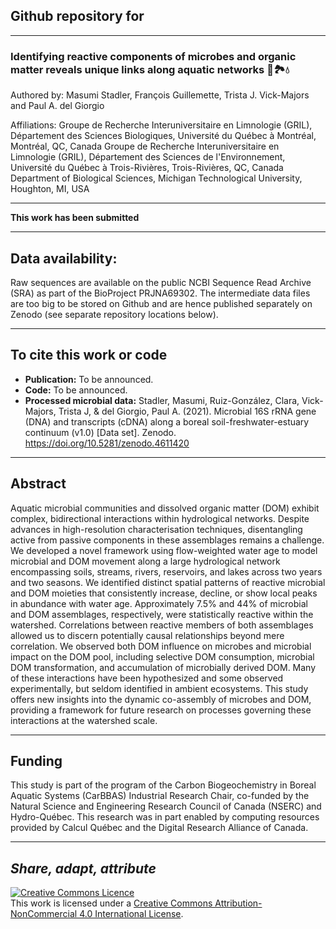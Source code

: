 ## Github repository for

---

### 	Identifying reactive components of microbes and organic matter reveals unique links along aquatic networks :microbe::national_park::droplet:

Authored by: Masumi Stadler, François Guillemette, Trista J. Vick-Majors and Paul A. del Giorgio

Affiliations:
Groupe de Recherche Interuniversitaire en Limnologie (GRIL), Département des Sciences Biologiques, Université du Québec à Montréal, Montréal, QC, Canada
Groupe de Recherche Interuniversitaire en Limnologie (GRIL), Département des Sciences de l'Environnement, Université du Québec à Trois-Rivières, Trois-Rivières, QC, Canada
Department of Biological Sciences, Michigan Technological University, Houghton, MI, USA

---

**This work has been submitted**

---

## Data availability:
Raw sequences are available on the public NCBI Sequence Read Archive (SRA) as part of the BioProject PRJNA69302.
The intermediate data files are too big to be stored on Github and are hence published separately on Zenodo (see separate repository locations below).

---

## To cite this work or code

- **Publication:** To be announced.
- **Code:** To be announced.
- **Processed microbial data:** Stadler, Masumi, Ruiz-González, Clara, Vick-Majors, Trista J, & del Giorgio, Paul A. (2021). Microbial 16S rRNA gene (DNA) and transcripts (cDNA) along a boreal soil-freshwater-estuary continuum (v1.0) [Data set]. Zenodo. https://doi.org/10.5281/zenodo.4611420

---

## Abstract
Aquatic microbial communities and dissolved organic matter (DOM) exhibit complex, bidirectional interactions within hydrological networks. Despite advances in high-resolution characterisation techniques, disentangling active from passive components in these assemblages remains a challenge. We developed a novel framework using flow-weighted water age to model microbial and DOM movement along a large hydrological network encompassing soils, streams, rivers, reservoirs, and lakes across two years and two seasons. We identified distinct spatial patterns of reactive microbial and DOM moieties that consistently increase, decline, or show local peaks in abundance with water age. Approximately 7.5\% and 44\% of microbial and DOM assemblages, respectively, were statistically reactive within the watershed. Correlations between reactive members of both assemblages allowed us to discern potentially causal relationships beyond mere correlation. We observed both DOM influence on microbes and microbial impact on the DOM pool, including selective DOM consumption, microbial DOM transformation, and accumulation of microbially derived DOM. Many of these interactions have been hypothesized and some observed experimentally, but seldom identified in ambient ecosystems. This study offers new insights into the dynamic co-assembly of microbes and DOM, providing a framework for future research on processes governing these interactions at the watershed scale.

---

## Funding

This study is part of the program of the Carbon Biogeochemistry in Boreal Aquatic Systems (CarBBAS) Industrial Research Chair, co-funded by the Natural Science and Engineering Research Council of Canada (NSERC) and Hydro-Québec. This research was in part enabled by computing resources provided by Calcul Québec and the Digital Research Alliance of Canada.

---

## *Share, adapt, attribute*

<a rel="license" href="http://creativecommons.org/licenses/by-nc/4.0/"><img alt="Creative Commons Licence" style="border-width:0" src="https://i.creativecommons.org/l/by-nc/4.0/88x31.png" /></a><br />This work is licensed under a <a rel="license" href="http://creativecommons.org/licenses/by-nc/4.0/">Creative Commons Attribution-NonCommercial 4.0 International License</a>.

